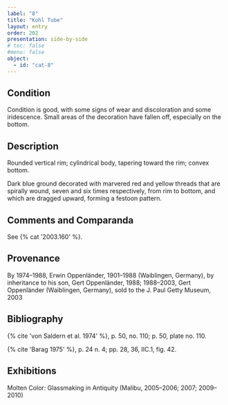 ```yaml
---
label: "8"
title: "Kohl Tube"
layout: entry
order: 202
presentation: side-by-side
# toc: false
#menu: false 
object:
  - id: "cat-8"
---
```


## Condition

Condition is good, with some signs of wear and discoloration and some iridescence. Small areas of the decoration have fallen off, especially on the bottom.

## Description

Rounded vertical rim; cylindrical body, tapering toward the rim; convex bottom.

Dark blue ground decorated with marvered red and yellow threads that are spirally wound, seven and six times respectively, from rim to bottom, and which are dragged upward, forming a festoon pattern.

## Comments and Comparanda

See {% cat '2003.160' %}.

## Provenance

By 1974–1988, Erwin Oppenländer, 1901–1988 (Waiblingen, Germany), by inheritance to his son, Gert Oppenländer, 1988; 1988–2003, Gert Oppenländer (Waiblingen, Germany), sold to the J. Paul Getty Museum, 2003

## Bibliography

{% cite 'von Saldern et al. 1974' %}, p. 50, no. 110; p. 50, plate no. 110.

{% cite 'Barag 1975' %}, p. 24 n. 4; pp. 28, 36, IIC.1, fig. 42.

## Exhibitions

Molten Color: Glassmaking in Antiquity (Malibu, 2005–2006; 2007; 2009–2010)